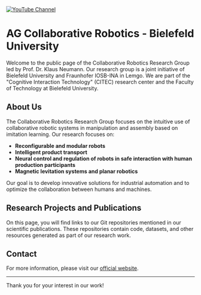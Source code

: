 <a href="https://www.youtube.com/@CollaborativeRoboticsBielefeld">
 <img alt="YouTube Channel" src="https://img.shields.io/youtube/channel/views/UCREwypH6DjgGIypD94mt3SA?style=social&logo=youtube&label=%40CollaborativeRoboticsBielefeld">
</a>

# AG Collaborative Robotics - Bielefeld University

Welcome to the public page of the Collaborative Robotics Research Group led by Prof. Dr. Klaus Neumann. Our research group is a joint initiative of Bielefeld University and Fraunhofer IOSB-INA in Lemgo. We are part of the "Cognitive Interaction Technology" (CITEC) research center and the Faculty of Technology at Bielefeld University.

## About Us

The Collaborative Robotics Research Group focuses on the intuitive use of collaborative robotic systems in manipulation and assembly based on imitation learning. Our research focuses on:

- **Reconfigurable and modular robots**
- **Intelligent product transport**
- **Neural control and regulation of robots in safe interaction with human production participants**
- **Magnetic levitation systems and planar robotics**

Our goal is to develop innovative solutions for industrial automation and to optimize the collaboration between humans and machines.

## Research Projects and Publications

On this page, you will find links to our Git repositories mentioned in our scientific publications. These repositories contain code, datasets, and other resources generated as part of our research work.

## Contact

For more information, please visit our [official website](https://www.uni-bielefeld.de/fakultaeten/technische-fakultaet/forschung/ag-ueberblick/kollaborative-robotik/).

---

Thank you for your interest in our work!
